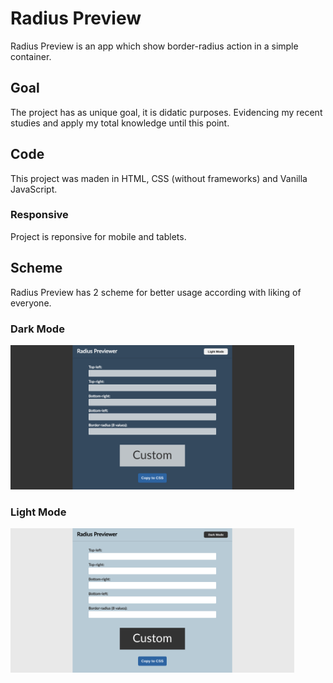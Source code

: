 # Radius Preview

Radius Preview is an app which show border-radius action in a simple container.

## Goal

The project has as unique goal, it is didatic purposes. Evidencing my recent studies and apply my total
knowledge until this point.

## Code

This project was maden in HTML, CSS (without frameworks) and Vanilla JavaScript.

### Responsive

Project is reponsive for mobile and tablets.

## Scheme

Radius Preview has 2 scheme for better usage according with liking of everyone.

### Dark Mode

<img src="https://github.com/winston-init/Radius-Preview/blob/master/assets/images/screenshot/app--darkmode.png" width="90%">

### Light Mode

<img src="https://github.com/winston-init/Radius-Preview/blob/master/assets/images/screenshot/app--lightmode.png" width="90%">
